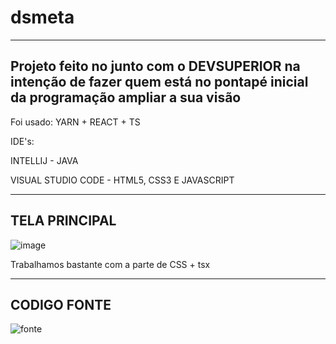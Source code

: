 # dsmeta
---------------------------------------------------------------------------------------------------------------------------
Projeto feito no junto com o DEVSUPERIOR na intenção de fazer quem está no pontapé inicial da programação ampliar a sua visão
----------------------------------------------------------------------------------------------------------------------------
Foi usado:
YARN +
REACT +
TS

IDE's:

INTELLIJ - JAVA

VISUAL STUDIO CODE - HTML5, CSS3 E JAVASCRIPT

----------------------------------------------------------------------------------------------------------------
TELA PRINCIPAL
----------------------------------------------------------------------------------------------------------------
![image](https://user-images.githubusercontent.com/111875267/206605104-c8058620-9ca1-4489-b17b-aa18849d1229.png)

Trabalhamos bastante com a parte de CSS + tsx

----------------------------------------------------------------------------------------------------------------
CODIGO FONTE
----------------------------------------------------------------------------------------------------------------
![fonte](https://user-images.githubusercontent.com/111875267/206606485-eb109b19-592d-497b-9e44-b76742be21c8.png)
